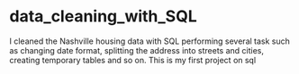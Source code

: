 # data_cleaning_with_SQL
I cleaned the Nashville housing data with SQL performing several task such as changing date format, splitting the address into streets and cities, creating temporary tables and so on. This is my first project on sql
